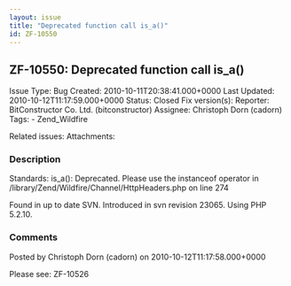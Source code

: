 ```yaml
---
layout: issue
title: "Deprecated function call is_a()"
id: ZF-10550
---
```


ZF-10550: Deprecated function call is\_a() 
-------------------------------------------

 Issue Type: Bug Created: 2010-10-11T20:38:41.000+0000 Last Updated: 2010-10-12T11:17:59.000+0000 Status: Closed Fix version(s): 
 Reporter:  BitConstructor Co. Ltd. (bitconstructor)  Assignee:  Christoph Dorn (cadorn)  Tags: - Zend\_Wildfire
 
 Related issues: 
 Attachments: 
### Description

Standards: is\_a(): Deprecated. Please use the instanceof operator in /library/Zend/Wildfire/Channel/HttpHeaders.php on line 274

Found in up to date SVN. Introduced in svn revision 23065. Using PHP 5.2.10.

 

 

### Comments

Posted by Christoph Dorn (cadorn) on 2010-10-12T11:17:58.000+0000

Please see: ZF-10526

 

 